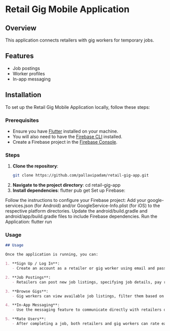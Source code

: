 # Retail Gig Mobile Application

## Overview
This application connects retailers with gig workers for temporary jobs.

## Features
- Job postings
- Worker profiles
- In-app messaging

## Installation

To set up the Retail Gig Mobile Application locally, follow these steps:

### Prerequisites
- Ensure you have [Flutter](https://flutter.dev/docs/get-started/install) installed on your machine.
- You will also need to have the [Firebase CLI](https://firebase.google.com/docs/cli) installed.
- Create a Firebase project in the [Firebase Console](https://console.firebase.google.com/).

### Steps

1. **Clone the repository**:
   ```bash
   git clone https://github.com/pallavipadam/retail-gig-app.git
2. **Navigate to the project directory**:
cd retail-gig-app
3. **Install dependencies**:
flutter pub get
Set up Firebase:

Follow the instructions to configure your Firebase project:
Add your google-services.json (for Android) and/or GoogleService-Info.plist (for iOS) to the respective platform directories.
Update the android/build.gradle and android/app/build.gradle files to include Firebase dependencies.
Run the Application:
flutter run

### Usage

```markdown
## Usage

Once the application is running, you can:

1. **Sign Up / Log In**:
   - Create an account as a retailer or gig worker using email and password authentication provided by Firebase.

2. **Job Postings**:
   - Retailers can post new job listings, specifying job details, pay rates, and required skills.

3. **Browse Gigs**:
   - Gig workers can view available job listings, filter them based on preferences, and apply for jobs.

4. **In-App Messaging**:
   - Use the messaging feature to communicate directly with retailers or workers for job discussions and clarifications.

5. **Rate Users**:
   - After completing a job, both retailers and gig workers can rate each other to build trust within the community.

